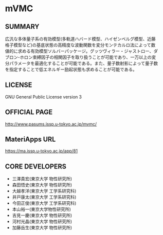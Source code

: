 # mVMC 

## SUMMARY 

 広汎な多体量子系の有効模型(多軌道ハバード模型、ハイゼンベルグ模型、近藤格子模型など)の基底状態の高精度な波動関数を変分モンテカルロ法によって数値的に求める有効模型ソルバーパッケージ。グッツヴィラー・ジャストロー、ダブロン-ホロン束縛因子の相関因子を取り扱うことが可能であり、一万以上の変分パラメータを最適化することが可能である。また、量子数射影によって量子数を指定することで低エネルギー励起状態も求めることが可能である。

## LICENSE 

 GNU General Public License version 3

## OFFICIAL PAGE 

 http://www.pasums.issp.u-tokyo.ac.jp/mvmc/

## MateriApps URL 

 https://ma.issp.u-tokyo.ac.jp/app/81

## CORE DEVELOPERS 

- 三澤貴宏(東京大学 物性研究所)
-  森田悟史(東京大学 物性研究所)
-  大越孝洋(東京大学 工学系研究科)
-  井戸康太(東京大学 工学系研究科)
-  今田正俊(東京大学 工学系研究科)
-  本山裕一(東京大学物性研究所)
-  吉見一慶(東京大学 物性研究所)
-  河村光晶(東京大学 物性研究所)
-  加藤岳生(東京大学 物性研究所)

